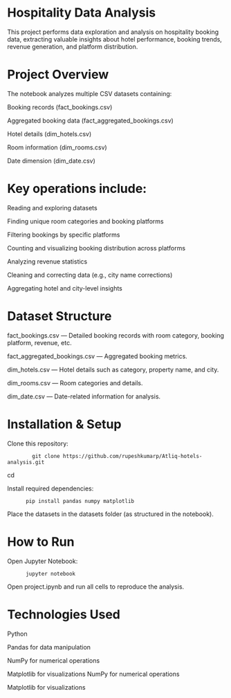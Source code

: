 <h1>Hospitality Data Analysis</h1>

This project performs data exploration and analysis on hospitality booking data, extracting valuable insights about hotel performance, booking trends, revenue generation, and platform distribution.

<h1>Project Overview</h1>

The notebook analyzes multiple CSV datasets containing:

Booking records (fact_bookings.csv)

Aggregated booking data (fact_aggregated_bookings.csv)

Hotel details (dim_hotels.csv)

Room information (dim_rooms.csv)

Date dimension (dim_date.csv)

<h1>Key operations include:</h1>

Reading and exploring datasets

Finding unique room categories and booking platforms

Filtering bookings by specific platforms

Counting and visualizing booking distribution across platforms

Analyzing revenue statistics

Cleaning and correcting data (e.g., city name corrections)

Aggregating hotel and city-level insights

<h1>Dataset Structure</h1>

fact_bookings.csv — Detailed booking records with room category, booking platform, revenue, etc.

fact_aggregated_bookings.csv — Aggregated booking metrics.

dim_hotels.csv — Hotel details such as category, property name, and city.

dim_rooms.csv — Room categories and details.

dim_date.csv — Date-related information for analysis.

<h1>Installation & Setup</h1>

Clone this repository:

            git clone https://github.com/rupeshkumarp/Atliq-hotels-analysis.git
cd 


Install required dependencies:

          pip install pandas numpy matplotlib


Place the datasets in the datasets folder (as structured in the notebook).

<h1>How to Run</h1>

Open Jupyter Notebook:

          jupyter notebook


Open project.ipynb and run all cells to reproduce the analysis.


<h1>Technologies Used</h1>

Python

Pandas for data manipulation

NumPy for numerical operations

Matplotlib for visualizations
NumPy for numerical operations

Matplotlib for visualizations
